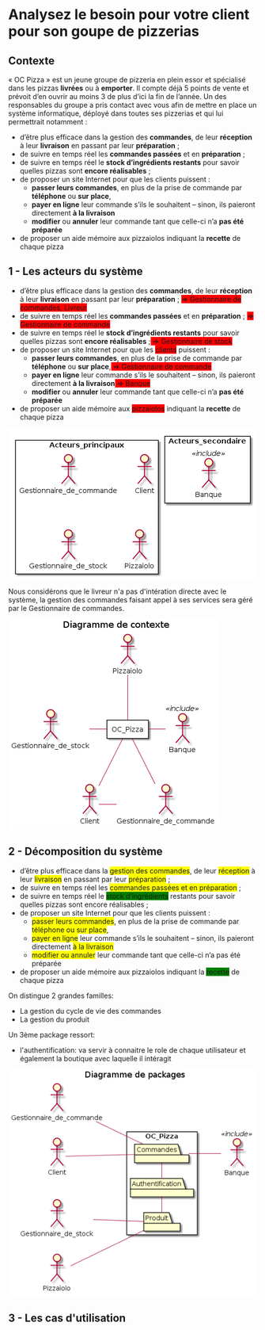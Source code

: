 # Analysez le besoin pour votre client pour son goupe de pizzerias

## Contexte

« OC Pizza » est un jeune groupe de pizzeria en plein essor et spécialisé dans les pizzas **livrées** ou à **emporter**. Il compte déjà 5 points de vente et prévoit d’en ouvrir au moins 3 de plus d’ici la fin de l’année. Un des responsables du groupe a pris contact avec vous afin de mettre en place un système informatique, déployé dans toutes ses pizzerias et qui lui permettrait notamment :

* d’être plus efficace dans la gestion des **commandes**, de leur **réception** à leur **livraison** en passant par leur **préparation** ;
* de suivre en temps réel les **commandes passées** et en **préparation** ;
* de suivre en temps réel le **stock d’ingrédients restants** pour savoir quelles pizzas sont **encore réalisables** ;
* de proposer un site Internet pour que les clients puissent :
    * **passer leurs commandes**, en plus de la prise de commande par **téléphone** ou **sur place**,
    * **payer en ligne** leur commande s’ils le souhaitent – sinon, ils paieront directement **à la livraison**
    * **modifier** ou **annuler** leur commande tant que celle-ci n’a **pas été préparée**
* de proposer un aide mémoire aux pizzaiolos indiquant la **recette** de chaque pizza

## 1 - Les acteurs du système

* d’être plus efficace dans la gestion des **commandes**, de leur **réception** à leur **livraison** en passant par leur **préparation** ; <span style="background-color: red;">=> Gestionnaire de commandes, Livreur</span>
* de suivre en temps réel les **commandes passées** et en **préparation** ; <span style="background-color: red;">=> Gestionnaire de commande</span>
* de suivre en temps réel le **stock d’ingrédients restants** pour savoir quelles pizzas sont **encore réalisables** ;<span style="background-color: red;"> => Gestionnaire de stock</span>
* de proposer un site Internet pour que les <span style="background-color: red;">clients</span> puissent :
    * **passer leurs commandes**, en plus de la prise de commande par **téléphone** ou **sur place**,<span style="background-color: red;"> => Gestionnaire de commande</span>
    * **payer en ligne** leur commande s’ils le souhaitent – sinon, ils paieront directement **à la livraison**<span style="background-color: red;"> => Banque</span>
    * **modifier** ou **annuler** leur commande tant que celle-ci n’a **pas été préparée**
* de proposer un aide mémoire aux <span style="background-color: red;">pizzaiolos</span> indiquant la **recette** de chaque pizza

![Les acteurs](img/01_actors.png)

Nous considérons que le livreur n'a pas d'intération directe avec le système, la gestion des commandes faisant appel à ses services sera géré par le Gestionnaire de commandes.

![Diagramme de contexte](img/01_contexte.png)

## 2 - Décomposition du système

* d’être plus efficace dans la <span style="background-color: yellow;">gestion des commandes</span>, de leur <span style="background-color: yellow;">réception</span> à leur <span style="background-color: yellow;">livraison</span> en passant par leur <span style="background-color: yellow;">préparation</span> ;
* de suivre en temps réel les <span style="background-color: yellow;">commandes passées et en préparation</span> ;
* de suivre en temps réel le <span style="background-color: green;">stock d’ingrédients</span> restants pour savoir quelles pizzas sont encore réalisables ;
* de proposer un site Internet pour que les clients puissent :
    * <span style="background-color: yellow;">passer leurs commandes</span>, en plus de la prise de commande par <span style="background-color: yellow;">téléphone ou sur place</span>,
    * <span style="background-color: yellow;">payer en ligne</span> leur commande s’ils le souhaitent – sinon, ils paieront directement <span style="background-color: yellow;">à la livraison
    * <span style="background-color: yellow;">modifier ou annuler</span> leur commande tant que celle-ci n’a pas été préparée
* de proposer un aide mémoire aux pizzaiolos indiquant la <span style="background-color: green;">recette</span> de chaque pizza

On distingue 2 grandes familles:
* La gestion du cycle de vie des commandes
* La gestion du produit

Un 3ème package ressort:
* l'authentification: va servir à connaitre le role de chaque utilisateur et également la boutique avec laquelle il intéragit

![Diagramme de packages](img/02_packages.png)

## 3 - Les cas d'utilisation


